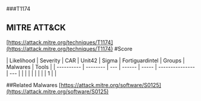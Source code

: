 ###T1174
## MITRE ATT&CK
[https://attack.mitre.org/techniques/T1174](https://attack.mitre.org/techniques/T1174)
#Score

| Likelihood | Severity | CAR | Unit42 | Sigma | Fortiguardintel | Groups | Malwares | Tools |
| ---------- | -------- | --- | ------ | ----- | --------------- | ---  |
 |   |   |   |   |   |   |   | 1 |   |

##Related Malwares
[https://attack.mitre.org/software/S0125](https://attack.mitre.org/software/S0125)
[]()
